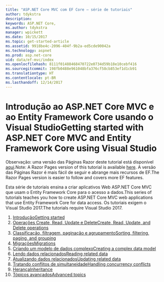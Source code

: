```yaml
---
title: "ASP.NET Core MVC com EF Core – série de tutoriais"
author: tdykstra
description: 
keywords: ASP.NET Core,
ms.author: tdykstra
manager: wpickett
ms.date: 10/15/2017
ms.topic: get-started-article
ms.assetid: 9918be4c-2096-404f-9b2a-ed5cde90042a
ms.technology: aspnet
ms.prod: asp.net-core
uid: data/ef-mvc/index
ms.openlocfilehash: 8111f01488468470722e0734d59b18e10cebf416
ms.sourcegitcommit: 198fb0488e961048bfa376cf58cb853ef1d1cb91
ms.translationtype: HT
ms.contentlocale: pt-BR
ms.lasthandoff: 12/14/2017
---
```

# <a name="getting-started-with-aspnet-core-mvc-and-entity-framework-core-using-visual-studio"></a><span data-ttu-id="14ec2-103">Introdução ao ASP.NET Core MVC e ao Entity Framework Core usando o Visual Studio</span><span class="sxs-lookup"><span data-stu-id="14ec2-103">Getting started with ASP.NET Core MVC and Entity Framework Core using Visual Studio</span></span>

<span data-ttu-id="14ec2-104">Observação: uma versão das Páginas Razor deste tutorial está disponível [aqui](xref:data/ef-rp/intro).</span><span class="sxs-lookup"><span data-stu-id="14ec2-104">Note: A Razor Pages version of this tutorial is available [here](xref:data/ef-rp/intro).</span></span> <span data-ttu-id="14ec2-105">A versão das Páginas Razor é mais fácil de seguir e abrange mais recursos de EF.</span><span class="sxs-lookup"><span data-stu-id="14ec2-105">The Razor Pages version is easier to follow and covers more EF features.</span></span>

<span data-ttu-id="14ec2-106">Esta série de tutoriais ensina a criar aplicativos Web ASP.NET Core MVC que usam o Entity Framework Core para o acesso a dados.</span><span class="sxs-lookup"><span data-stu-id="14ec2-106">This series of tutorials teaches you how to create ASP.NET Core MVC web applications that use Entity Framework Core for data access.</span></span> <span data-ttu-id="14ec2-107">Os tutoriais exigem o Visual Studio 2017.</span><span class="sxs-lookup"><span data-stu-id="14ec2-107">The tutorials require Visual Studio 2017.</span></span>

1. [<span data-ttu-id="14ec2-108">Introdução</span><span class="sxs-lookup"><span data-stu-id="14ec2-108">Getting started</span></span>](intro.md)
2. [<span data-ttu-id="14ec2-109">Operações Create, Read, Update e Delete</span><span class="sxs-lookup"><span data-stu-id="14ec2-109">Create, Read, Update, and Delete operations</span></span>](crud.md)
3. [<span data-ttu-id="14ec2-110">Classificação, filtragem, paginação e agrupamento</span><span class="sxs-lookup"><span data-stu-id="14ec2-110">Sorting, filtering, paging, and grouping</span></span>](sort-filter-page.md)
4. [<span data-ttu-id="14ec2-111">Migrações</span><span class="sxs-lookup"><span data-stu-id="14ec2-111">Migrations</span></span>](migrations.md)
5. [<span data-ttu-id="14ec2-112">Criando um modelo de dados complexo</span><span class="sxs-lookup"><span data-stu-id="14ec2-112">Creating a complex data model</span></span>](complex-data-model.md)
6. [<span data-ttu-id="14ec2-113">Lendo dados relacionados</span><span class="sxs-lookup"><span data-stu-id="14ec2-113">Reading related data</span></span>](read-related-data.md)
7. [<span data-ttu-id="14ec2-114">Atualizando dados relacionados</span><span class="sxs-lookup"><span data-stu-id="14ec2-114">Updating related data</span></span>](update-related-data.md)
8. [<span data-ttu-id="14ec2-115">Tratando conflitos de simultaneidade</span><span class="sxs-lookup"><span data-stu-id="14ec2-115">Handling concurrency conflicts</span></span>](concurrency.md)
9. [<span data-ttu-id="14ec2-116">Herança</span><span class="sxs-lookup"><span data-stu-id="14ec2-116">Inheritance</span></span>](inheritance.md)
10. [<span data-ttu-id="14ec2-117">Tópicos avançados</span><span class="sxs-lookup"><span data-stu-id="14ec2-117">Advanced topics</span></span>](advanced.md)
